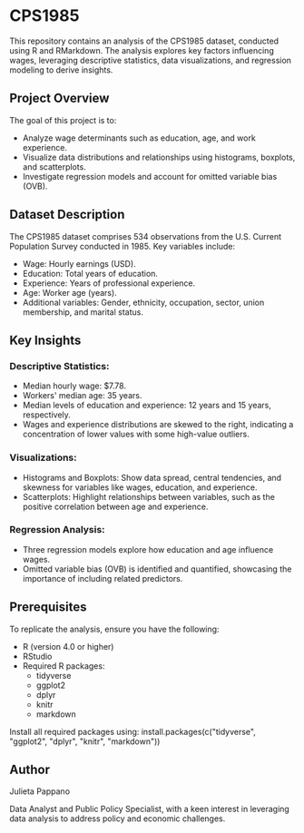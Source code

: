 # CPS1985
This repository contains an analysis of the CPS1985 dataset, conducted using R and RMarkdown. The analysis explores key factors influencing wages, leveraging descriptive statistics, data visualizations, and regression modeling to derive insights.

## Project Overview
The goal of this project is to:
* Analyze wage determinants such as education, age, and work experience.
* Visualize data distributions and relationships using histograms, boxplots, and scatterplots.
* Investigate regression models and account for omitted variable bias (OVB).

## Dataset Description
The CPS1985 dataset comprises 534 observations from the U.S. Current Population Survey conducted in 1985. Key variables include:
* Wage: Hourly earnings (USD).
* Education: Total years of education.
* Experience: Years of professional experience.
* Age: Worker age (years).
* Additional variables: Gender, ethnicity, occupation, sector, union membership, and marital status.

## Key Insights
### Descriptive Statistics:
* Median hourly wage: $7.78.
* Workers' median age: 35 years.
* Median levels of education and experience: 12 years and 15 years, respectively.
* Wages and experience distributions are skewed to the right, indicating a concentration of lower values with some high-value outliers.

### Visualizations:
* Histograms and Boxplots: Show data spread, central tendencies, and skewness for variables like wages, education, and experience.
* Scatterplots: Highlight relationships between variables, such as the positive correlation between age and experience.

### Regression Analysis:
* Three regression models explore how education and age influence wages.
* Omitted variable bias (OVB) is identified and quantified, showcasing the importance of including related predictors.

## Prerequisites
To replicate the analysis, ensure you have the following:
* R (version 4.0 or higher)
* RStudio
* Required R packages:
  * tidyverse
  * ggplot2
  * dplyr
  * knitr
  * markdown

Install all required packages using:
install.packages(c("tidyverse", "ggplot2", "dplyr", "knitr", "markdown"))

## Author
Julieta Pappano

Data Analyst and Public Policy Specialist, with a keen interest in leveraging data analysis to address policy and economic challenges.
